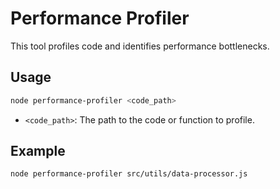 # Performance Profiler

This tool profiles code and identifies performance bottlenecks.

## Usage

```bash
node performance-profiler <code_path>
```

-   `<code_path>`: The path to the code or function to profile.

## Example

```bash
node performance-profiler src/utils/data-processor.js
```
